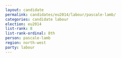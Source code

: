 ```yaml
---
layout: candidate
permalink: candidates/eu2014/labour/pascale-lamb/
categories: candidate labour
election: eu2014
list-rank: 8
list-rank-ordinal: 8th
person: pascale-lamb
region: north-west
party: labour
---
```


